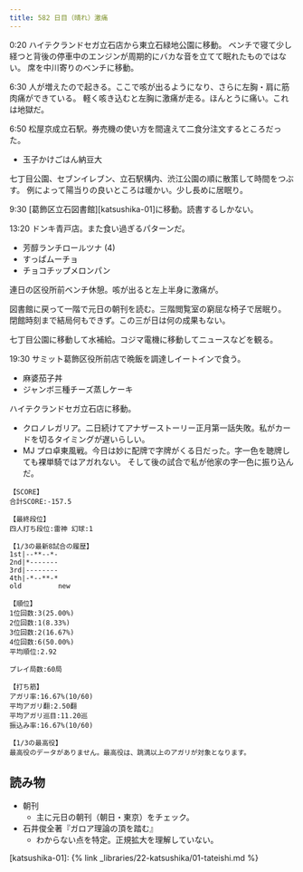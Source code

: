 ```yaml
---
title: 582 日目（晴れ）激痛
---
```


0:20 ハイテクランドセガ立石店から東立石緑地公園に移動。
ベンチで寝て少し経つと背後の停車中のエンジンが周期的にバカな音を立てて眠れたものではない。
席を中川寄りのベンチに移動。

6:30 人が増えたので起きる。ここで咳が出るようになり、さらに左胸・肩に筋肉痛ができている。
軽く咳き込むと左胸に激痛が走る。ほんとうに痛い。これは地獄だ。

6:50 松屋京成立石駅。券売機の使い方を間違えて二食分注文するところだった。

* 玉子かけごはん納豆大

七丁目公園、セブンイレブン、立石駅構内、渋江公園の順に散策して時間をつぶす。
例によって陽当りの良いところは暖かい。少し長めに居眠り。

9:30 [葛飾区立石図書館][katsushika-01]に移動。読書するしかない。

13:20 ドンキ青戸店。また食い過ぎるパターンだ。

* 芳醇ランチロールツナ (4)
* すっぱムーチョ
* チョコチップメロンパン

連日の区役所前ベンチ休憩。咳が出ると左上半身に激痛が。

図書館に戻って一階で元日の朝刊を読む。三階閲覧室の窮屈な椅子で居眠り。
閉館時刻まで結局何もできず。この三が日は何の成果もない。

七丁目公園に移動して水補給。コジマ電機に移動してニュースなどを観る。

19:30 サミット葛飾区役所前店で晩飯を調達しイートインで食う。

* 麻婆茄子丼
* ジャンボ三種チーズ蒸しケーキ

ハイテクランドセガ立石店に移動。

* クロノレガリア。二日続けてアナザーストーリー正月第一話失敗。私がカードを切るタイミングが遅いらしい。
* MJ プロ卓東風戦。今日は妙に配牌で字牌がくる日だった。字一色を聴牌しても裸単騎ではアガれない。
  そして後の試合で私が他家の字一色に振り込んだ。

```text
【SCORE】
合計SCORE:-157.5

【最終段位】
四人打ち段位:雷神 幻球:1

【1/3の最新8試合の履歴】
1st|--**--*-
2nd|*-------
3rd|--------
4th|-*--**-*
old         new

【順位】
1位回数:3(25.00%)
2位回数:1(8.33%)
3位回数:2(16.67%)
4位回数:6(50.00%)
平均順位:2.92

プレイ局数:60局

【打ち筋】
アガリ率:16.67%(10/60)
平均アガリ翻:2.50翻
平均アガリ巡目:11.20巡
振込み率:16.67%(10/60)

【1/3の最高役】
最高役のデータがありません。最高役は、跳満以上のアガリが対象となります。
```

## 読み物

* 朝刊
  * 主に元日の朝刊（朝日・東京）をチェック。
* 石井俊全著『ガロア理論の頂を踏む』
  * わからない点を特定。正規拡大を理解していない。

[katsushika-01]: {% link _libraries/22-katsushika/01-tateishi.md %}
